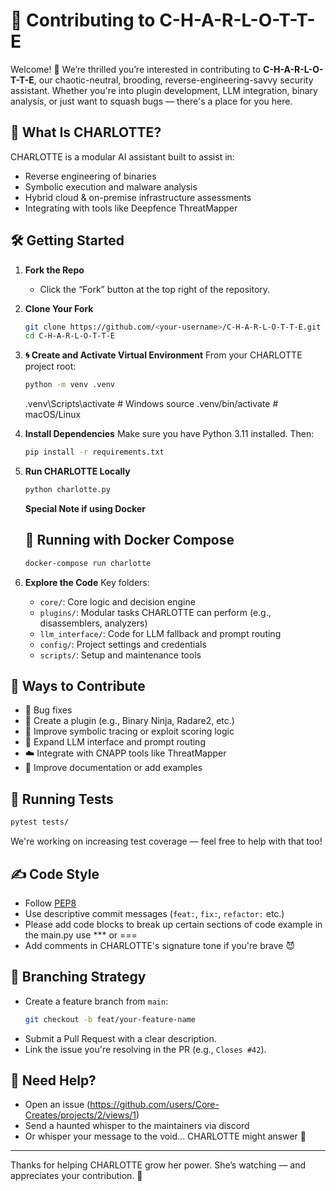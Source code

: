 # 🤝 Contributing to C-H-A-R-L-O-T-T-E

Welcome! 👋 We’re thrilled you’re interested in contributing to **C-H-A-R-L-O-T-T-E**, our chaotic-neutral, brooding, reverse-engineering-savvy security assistant. Whether you're into plugin development, LLM integration, binary analysis, or just want to squash bugs — there's a place for you here.

## 🧠 What Is CHARLOTTE?
CHARLOTTE is a modular AI assistant built to assist in:
- Reverse engineering of binaries
- Symbolic execution and malware analysis
- Hybrid cloud & on-premise infrastructure assessments
- Integrating with tools like Deepfence ThreatMapper

## 🛠️ Getting Started

1. **Fork the Repo**
   - Click the “Fork” button at the top right of the repository.

2. **Clone Your Fork**
   ```bash
   git clone https://github.com/<your-username>/C-H-A-R-L-O-T-T-E.git
   cd C-H-A-R-L-O-T-T-E
   ```
3. **🌀 Create and Activate Virtual Environment**
   From your CHARLOTTE project root:

   ```bash
   python -m venv .venv
   ```
   .venv\Scripts\activate  # Windows
   source .venv/bin/activate  # macOS/Linux


4. **Install Dependencies**
   Make sure you have Python 3.11 installed. Then:
   ```bash
   pip install -r requirements.txt
   ```

5. **Run CHARLOTTE Locally**
   ```bash
   python charlotte.py
   ```
   
   **Special Note if using Docker**
   ## 🐳 Running with Docker Compose

   ```bash
   docker-compose run charlotte
   ```

6. **Explore the Code**
   Key folders:
   - `core/`: Core logic and decision engine
   - `plugins/`: Modular tasks CHARLOTTE can perform (e.g., disassemblers, analyzers)
   - `llm_interface/`: Code for LLM fallback and prompt routing
   - `config/`: Project settings and credentials
   - `scripts/`: Setup and maintenance tools

## 🧩 Ways to Contribute

- 🐞 Bug fixes
- 🔌 Create a plugin (e.g., Binary Ninja, Radare2, etc.)
- 🧠 Improve symbolic tracing or exploit scoring logic
- 🤖 Expand LLM interface and prompt routing
- ☁️ Integrate with CNAPP tools like ThreatMapper
- 📄 Improve documentation or add examples

## 🧪 Running Tests

```bash
pytest tests/
```

We're working on increasing test coverage — feel free to help with that too!

## ✍️ Code Style

- Follow [PEP8](https://www.python.org/dev/peps/pep-0008/)  
- Use descriptive commit messages (`feat:`, `fix:`, `refactor:` etc.)
- Please add code blocks to break up certain sections of code example
   in the main.py use *** or ===
- Add comments in CHARLOTTE's signature tone if you're brave 😈

## 🧵 Branching Strategy

- Create a feature branch from `main`:
  ```bash
  git checkout -b feat/your-feature-name
  ```
- Submit a Pull Request with a clear description.
- Link the issue you're resolving in the PR (e.g., `Closes #42`).

## 💬 Need Help?

- Open an issue (https://github.com/users/Core-Creates/projects/2/views/1)
- Send a haunted whisper to the maintainers via discord
- Or whisper your message to the void... CHARLOTTE might answer 🖤

---

Thanks for helping CHARLOTTE grow her power. She’s watching — and appreciates your contribution. 🖤
